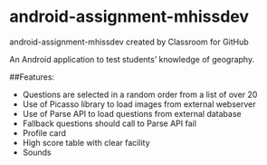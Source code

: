 # android-assignment-mhissdev
android-assignment-mhissdev created by Classroom for GitHub

An Android application to test students’ knowledge of geography.

##Features:

* Questions  are selected in a random order from a list of over 20
* Use of Picasso library to load images from external webserver
* Use of Parse API to load questions from external database
* Fallback questions should call to Parse API fail
* Profile card
* High score table with clear facility
* Sounds

